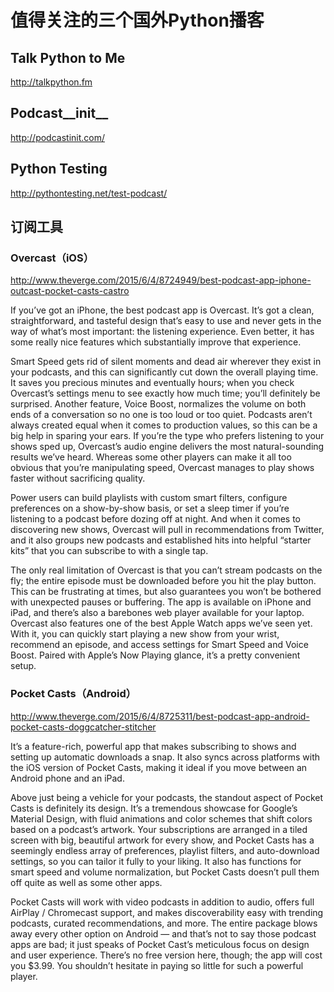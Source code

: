 # 值得关注的三个国外Python播客

## Talk Python to Me

http://talkpython.fm

## Podcast__init__

http://podcastinit.com/

## Python Testing

http://pythontesting.net/test-podcast/

## 订阅工具

### Overcast（iOS）

http://www.theverge.com/2015/6/4/8724949/best-podcast-app-iphone-outcast-pocket-casts-castro

If you’ve got an iPhone, the best podcast app is Overcast. It’s got a clean, straightforward, and tasteful design that’s easy to use and never gets in the way of what’s most important: the listening experience. Even better, it has some really nice features which substantially improve that experience.

Smart Speed gets rid of silent moments and dead air wherever they exist in your podcasts, and this can significantly cut down the overall playing time. It saves you precious minutes and eventually hours; when you check Overcast’s settings menu to see exactly how much time; you’ll definitely be surprised. Another feature, Voice Boost, normalizes the volume on both ends of a conversation so no one is too loud or too quiet. Podcasts aren’t always created equal when it comes to production values, so this can be a big help in sparing your ears. If you’re the type who prefers listening to your shows sped up, Overcast’s audio engine delivers the most natural-sounding results we’ve heard. Whereas some other players can make it all too obvious that you’re manipulating speed, Overcast manages to play shows faster without sacrificing quality.

Power users can build playlists with custom smart filters, configure preferences on a show-by-show basis, or set a sleep timer if you’re listening to a podcast before dozing off at night. And when it comes to discovering new shows, Overcast will pull in recommendations from Twitter, and it also groups new podcasts and established hits into helpful “starter kits” that you can subscribe to with a single tap.

The only real limitation of Overcast is that you can’t stream podcasts on the fly; the entire episode must be downloaded before you hit the play button. This can be frustrating at times, but also guarantees you won’t be bothered with unexpected pauses or buffering. The app is available on iPhone and iPad, and there’s also a barebones web player available for your laptop. Overcast also features one of the best Apple Watch apps we’ve seen yet. With it, you can quickly start playing a new show from your wrist, recommend an episode, and access settings for Smart Speed and Voice Boost. Paired with Apple’s Now Playing glance, it’s a pretty convenient setup.

### Pocket Casts（Android）

http://www.theverge.com/2015/6/4/8725311/best-podcast-app-android-pocket-casts-doggcatcher-stitcher

It’s a feature-rich, powerful app that makes subscribing to shows and setting up automatic downloads a snap. It also syncs across platforms with the iOS version of Pocket Casts, making it ideal if you move between an Android phone and an iPad.

Above just being a vehicle for your podcasts, the standout aspect of Pocket Casts is definitely its design. It’s a tremendous showcase for Google’s Material Design, with fluid animations and color schemes that shift colors based on a podcast’s artwork. Your subscriptions are arranged in a tiled screen with big, beautiful artwork for every show, and Pocket Casts has a seemingly endless array of preferences, playlist filters, and auto-download settings, so you can tailor it fully to your liking. It also has functions for smart speed and volume normalization, but Pocket Casts doesn’t pull them off quite as well as some other apps.

Pocket Casts will work with video podcasts in addition to audio, offers full AirPlay / Chromecast support, and makes discoverability easy with trending podcasts, curated recommendations, and more. The entire package blows away every other option on Android — and that’s not to say those podcast apps are bad; it just speaks of Pocket Cast’s meticulous focus on design and user experience. There’s no free version here, though; the app will cost you $3.99. You shouldn’t hesitate in paying so little for such a powerful player.

